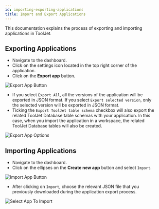 ```yaml
---
id: importing-exporting-applications
title: Import and Export Applications
---
```


This documentation explains the process of exporting and importing applications in ToolJet.

<div >

## Exporting Applications

- Navigate to the dashboard.
- Click on the settings icon located in the top right corner of the application.
- Click on the **Export app** button.

<div style={{textAlign: 'center', marginBottom:'15px'}}>
    <img className="screenshot-full" src="/img/v2-beta/app-builder/import-export-apps/export-app-button-v2.png" alt="Export App Button" />
</div>

- If you select `Export All`, all the versions of the application will be exported in JSON format. If you select `Export selected version`, only the selected version will be exported in JSON format. 
- Ticking the `Export ToolJet table schema` checkbox will also export the related ToolJet Database table schemas with your application. In this case, when you import the application in a workspace, the related ToolJet Database tables will also be created.

<div style={{textAlign: 'center', marginBottom:'15px'}}>
    <img className="screenshot-full" src="/img/v2-beta/app-builder/import-export-apps/export-options-v2.png" alt="Export App Options" />
</div>

</div>

<div >

## Importing Applications

- Navigate to the dashboard.
- Click on the ellipses on the **Create new app** button and select `Import`.

<div style={{textAlign: 'center', marginBottom:'15px'}}>
    <img className="screenshot-full" src="/img/v2-beta/app-builder/import-export-apps/import-button-v2.png" alt="Import App Button" />
</div>

- After clicking on `Import`, choose the relevant JSON file that you previously downloaded during the application export process.

<div style={{textAlign: 'center', marginBottom:'15px'}}>
    <img className="screenshot-full" src="/img/v2-beta/app-builder/import-export-apps/select-app-to-import.png" alt="Select App To Import" />
</div>

</div>